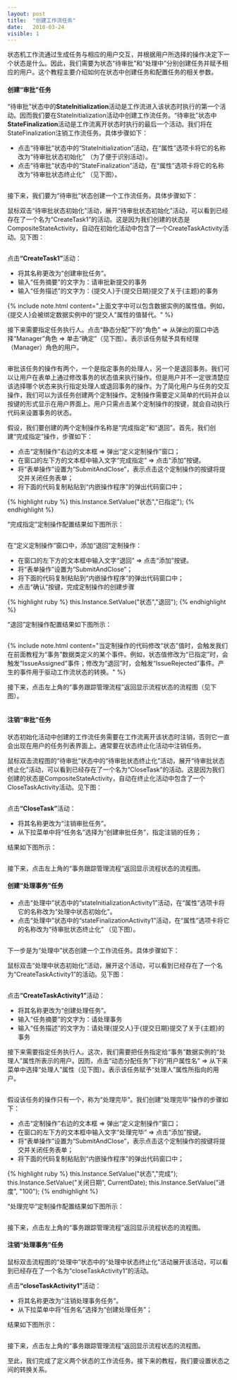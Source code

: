 ```yaml
---
layout: post
title:  "创建工作流任务"
date:   2018-03-24
visible: 1
---
```


状态机工作流通过生成任务与相应的用户交互，并根据用户所选择的操作决定下一个状态是什么。因此，我们需要为状态“待审批”和“处理中”分别创建任务并赋予相应的用户。这个教程主要介绍如何在状态中创建任务和配置任务的相关参数。

#### 创建“审批”任务

“待审批”状态中的<strong>StateInitialization</strong>活动是工作流进入该状态时执行的第一个活动。因而我们要在StateInitialization活动中创建工作流任务。“待审批”状态中<strong>StateFinalization</strong>活动是工作流离开状态时执行的最后一个活动。我们将在StateFinalization注销工作流任务。具体步骤如下：

* 点击“待审批”状态中的“StateInitialization”活动，在“属性”选项卡将它的名称改为“待审批状态初始化” （为了便于识别活动）。
* 点击“待审批”状态中的“StateFinalization”活动，在“属性”选项卡将它的名称改为“待审批状态终止化” （见下图）。

<img src="{{'/assets/img/2018-3-24-修改状态初始化和终止化.png' | prepend: site.baseurl }}" alt="">

接下来，我们要为“待审批”状态创建一个工作流任务。具体步骤如下：

鼠标双击“待审批状态初始化”活动，展开“待审批状态初始化”活动，可以看到已经存在了一个名为“CreateTask1”的活动。这是因为我们创建的状态是CompositeStateActivity，自动在初始化活动中包含了一个CreateTaskActivity活动。见下图：

<img src="{{'/assets/img/2018-3-24-展开待审批状态初始化.png' | prepend: site.baseurl }}" alt="">

点击<strong>“CreateTask1”</strong>活动：

* 将其名称更改为“创建审批任务”。
* 输入“任务摘要”的文字为：请审批新提交的事务
* 输入“任务描述”的文字为：{提交人}于{提交日期}提交了关于{主题}的事务 

{% include note.html content="上面文字中可以包含数据实例的属性值。例如，{提交人}会被绑定数据实例中的“提交人”属性的值替代。" %}

接下来需要指定任务执行人。点击“静态分配”下的“角色” => 从弹出的窗口中选择“Manager”角色 => 单击“确定”（见下图）。表示该任务赋予具有经理（Manager）角色的用户。

<img src="{{'/assets/img/2018-3-24-指定待审批状态任务的角色.png' | prepend: site.baseurl }}" alt="">

审批该任务的操作有两个，一个是指定事务的处理人，另一个是退回事务。我们可以让用户在表单上通过修改事务的状态值来执行操作。但是用户并不一定很清楚应该选择哪个状态来执行指定处理人或退回事务的操作。为了简化用户与任务的交互操作，我们可以为该任务创建两个定制操作。定制操作需要定义简单的代码并会以按键的形式显示在用户界面上。用户只需点击某个定制操作的按键，就会自动执行代码来设置事务的状态。

假设，我们要创建的两个定制操作名称是“完成指定”和“退回”。首先，我们创建“完成指定”操作，步骤如下：

* 点击“定制操作”右边的文本框 => 弹出“定义定制操作”窗口；
* 在窗口的左下方的文本框中输入文字“完成指定” => 点击“添加”按键。
* 将“表单操作”设置为“SubmitAndClose”，表示点击这个定制操作的按键将提交并关闭任务表单；
* 将下面的代码复制粘贴到“内嵌操作程序”的弹出代码窗口中；

{% highlight ruby %}
this.Instance.SetValue("状态","已指定");
{% endhighlight %}

“完成指定”定制操作配置结果如下图所示：

<img src="{{'/assets/img/2018-3-24-创建完成指定定制操作.png' | prepend: site.baseurl }}" alt="">

在“定义定制操作”窗口中，添加“退回”定制操作：

* 在窗口的左下方的文本框中输入文字“退回” => 点击“添加”按键。
* 将“表单操作”设置为“SubmitAndClose”；
* 将下面的代码复制粘贴到“内嵌操作程序”的弹出代码窗口中；
* 点击“确认”按键，完成定制操作的创建步骤

{% highlight ruby %}
this.Instance.SetValue("状态","退回");
{% endhighlight %}

“退回”定制操作配置结果如下图所示：

<img src="{{'/assets/img/2018-3-24-创建退回定制操作.png' | prepend: site.baseurl }}" alt="">

{% include note.html content="当定制操作的代码修改“状态”值时，会触发我们在前面教程为“事务”数据类定义的某个事件。例如，状态值修改为“已指定”时，会触发“IssueAssigned”事件；修改为“退回”时，会触发“IssueRejected”事件。产生的事件用于驱动工作流状态的转换。" %}

接下来，点击左上角的“事务跟踪管理流程”返回显示流程状态的流程图（见下图）。

<img src="{{'/assets/img/2018-3-24-返回全局流程图.png' | prepend: site.baseurl }}" alt="">

#### 注销“审批”任务

状态初始化活动中创建的工作流任务需要在工作流离开该状态时注销，否则它一直会出现在用户的任务列表界面上。通常要在状态终止化活动中注销任务。

鼠标双击流程图的“待审批”状态中的“待审批状态终止化”活动，展开“待审批状态终止化”活动，可以看到已经存在了一个名为“CloseTask”的活动。这是因为我们创建的状态是CompositeStateActivity，自动在终止化活动中包含了一个CloseTaskActivity活动。见下图：

<img src="{{'/assets/img/2018-3-24-展开待审批状态终止化.png' | prepend: site.baseurl }}" alt="">

点击<strong>“CloseTask”</strong>活动：

* 将其名称更改为“注销审批任务”。
* 从下拉菜单中将“任务名”选择为“创建审批任务”，指定注销的任务；

结果如下图所示：

<img src="{{'/assets/img/2018-3-24-配置注销审批任务.png' | prepend: site.baseurl }}" alt="">

接下来，点击左上角的“事务跟踪管理流程”返回显示流程状态的流程图。

#### 创建“处理事务”任务

* 点击“处理中”状态中的“stateInitializationActivity1”活动，在“属性”选项卡将它的名称改为“处理中状态初始化”。
* 点击“处理中”状态中的“stateFinalizationActivity1”活动，在“属性”选项卡将它的名称改为“待审批状态终止化” （见下图）。

<img src="{{'/assets/img/2018-3-24-修改处理中初始化和终止化.png' | prepend: site.baseurl }}" alt="">

下一步是为“处理中”状态创建一个工作流任务。具体步骤如下：

鼠标双击“处理中状态初始化”活动，展开这个活动，可以看到已经存在了一个名为“CreateTaskActivity1”的活动。见下图：

<img src="{{'/assets/img/2018-3-24-展开处理中状态初始化.png' | prepend: site.baseurl }}" alt="">

点击<strong>“CreateTaskActivity1”</strong>活动：

* 将其名称更改为“创建处理任务”。
* 输入“任务摘要”的文字为：请处理事务
* 输入“任务描述”的文字为：请处理{提交人}于{提交日期}提交了关于{主题}的事务 

接下来需要指定任务执行人。这次，我们需要把任务指定给“事务”数据实例的“处理人”属性所表示的用户。因而，点击“动态分配任务”下的“用户属性名” => 从下来菜单中选择“处理人”属性（见下图）。表示该任务赋予“处理人”属性所指向的用户。

<img src="{{'/assets/img/2018-3-24-指定处理中状态任务的用户.png' | prepend: site.baseurl }}" alt="">

假设该任务的操作只有一个，称为“处理完毕”。我们创建“处理完毕”操作的步骤如下：

* 点击“定制操作”右边的文本框 => 弹出“定义定制操作”窗口；
* 在窗口的左下方的文本框中输入文字“处理完毕” => 点击“添加”按键。
* 将“表单操作”设置为“SubmitAndClose”，表示点击这个定制操作的按键将提交并关闭任务表单；
* 将下面的代码复制粘贴到“内嵌操作程序”的弹出代码窗口中；

{% highlight ruby %}
this.Instance.SetValue("状态","完成");
this.Instance.SetValue("关闭日期", CurrentDate);
this.Instance.SetValue("进度", "100");
{% endhighlight %}

“处理完毕”定制操作配置结果如下图所示：

<img src="{{'/assets/img/2018-3-24-创建处理完毕定制操作.png' | prepend: site.baseurl }}" alt="">

接下来，点击左上角的“事务跟踪管理流程”返回显示流程状态的流程图。

#### 注销“处理事务”任务

鼠标双击流程图的“处理中”状态中的“处理中状态终止化”活动展开该活动，可以看到已经存在了一个名为“closeTaskActivity1”的活动。

点击<strong>“closeTaskActivity1”</strong>活动：

* 将其名称更改为“注销处理事务任务”。
* 从下拉菜单中将“任务名”选择为“创建处理任务”；

结果如下图所示：

<img src="{{'/assets/img/2018-3-24-配置注销处理事务任务.png' | prepend: site.baseurl }}" alt="">

接下来，点击左上角的“事务跟踪管理流程”返回显示流程状态的流程图。

至此，我们完成了定义两个状态的工作流任务。接下来的教程，我们要设置状态之间的转换关系。

